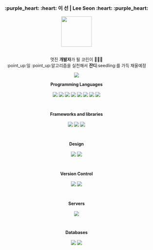 <div align="center">
  <h3>
    <b>:purple_heart: :heart: 이 선 | Lee Seon :heart: :purple_heart:</b>
  </h3>
  <img src="https://mir-s3-cdn-cf.behance.net/project_modules/disp/c0705429363761.5605fffe0d310.gif" height="100" width="100"></img>
  <p>
     <br> 멋진 <b>개발자</b>가 될 코린이 👩🏻‍💻 <br>
    :point_up:일 :point_up:알고리즘을 실천해서 <b>잔디</b>:seedling:를 가득 채울예정
  </p>
  
  <a href="https://github.com/2SunE"><img src="https://hits.seeyoufarm.com/api/count/incr/badge.svg?url=https%3A%2F%2Fgithub.com%2F2SunE&count_bg=%23D1D3FF&title_bg=%239A92FF&icon=iconify.svg&icon_color=%23FFFFFF&title=2SunE&edge_flat=false"/></a>
</div> 

<p align="center">
  <strong> Programming Languages </strong> <br><br>
  <img src="https://img.shields.io/badge/java-%23ED8B00.svg?&style=for-the-badge&logo=java&logoColor=white"/>
  <img src="https://img.shields.io/badge/javascript%20-%23323330.svg?&style=for-the-badge&logo=javascript&logoColor=%23F7DF1E"/>
  <img src="https://img.shields.io/badge/c++%20-%2300599C.svg?&style=for-the-badge&logo=c%2B%2B&ogoColor=white"/>
  <img src="https://img.shields.io/badge/python%20-%2314354C.svg?&style=for-the-badge&logo=python&logoColor=white"/>
  <img src="https://img.shields.io/badge/kotlin-%230095D5.svg?&style=for-the-badge&logo=kotlin&logoColor=white"/>
  <img src="https://img.shields.io/badge/html5%20-%23E34F26.svg?&style=for-the-badge&logo=html5&logoColor=white"/>
  <img src="https://img.shields.io/badge/css3%20-%231572B6.svg?&style=for-the-badge&logo=css3&logoColor=white"/>
  <img src="https://img.shields.io/badge/markdown-%23000000.svg?&style=for-the-badge&logo=markdown&logoColor=white"/>
</p>

<br>

<p align="center">
  <strong> Frameworks and libraries </strong> <br><br>
  <img src="https://img.shields.io/badge/bootstrap%20-%23563D7C.svg?&style=for-the-badge&logo=bootstrap&logoColor=white"/>
  <img src="https://img.shields.io/badge/jquery%20-%230769AD.svg?&style=for-the-badge&logo=jquery&logoColor=white"/>
  <img src="https://img.shields.io/badge/spring%20-%236DB33F.svg?&style=for-the-badge&logo=spring&logoColor=white"/>
</p>

<br>

<p align="center">
  <strong> Design </strong> <br><br>
  <img src="https://img.shields.io/badge/adobe%20photoshop%20-%2331A8FF.svg?&style=for-the-badge&logo=adobe%20photoshop&logoColor=white"/>
  <img src="https://img.shields.io/badge/adobe%20illustrator%20-%23FF9A00.svg?&style=for-the-badge&logo=adobe%20illustrator&logoColor=white"/>
</p>

<br>

<p align="center">
  <strong> Version Control </strong> <br><br>
  <img src="https://img.shields.io/badge/git%20-%23F05033.svg?&style=for-the-badge&logo=git&logoColor=white"/>
  <img src="https://img.shields.io/badge/github%20-%23121011.svg?&style=for-the-badge&logo=github&logoColor=white"/>
</p>

<br>

<p align="center">
  <strong> Servers </strong> <br><br>
  <img src="https://img.shields.io/badge/apache%20-%23D42029.svg?&style=for-the-badge&logo=apache&logoColor=white"/>
</p>

<br>

<p align="center">
  <strong> Databases </strong> <br><br>
  <img src="https://img.shields.io/badge/mysql-%2300f.svg?&style=for-the-badge&logo=mysql&logoColor=white"/>
  <img src ="https://img.shields.io/badge/oracle%20-%23F00000.svg?&style=for-the-badge&logo=oracle&logoColor=white" />
</p>
